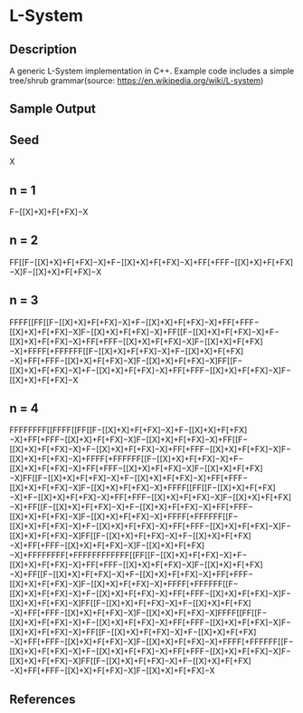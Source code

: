 L-System
========

Description
-----------

A generic L-System implementation in C++. Example code includes a simple tree/shrub grammar(source: https://en.wikipedia.org/wiki/L-system)

Sample Output
-------------

Seed
----
X

n = 1
----
F−[[X]+X]+F[+FX]−X

n = 2
----
FF[[F−[[X]+X]+F[+FX]−X]+F−[[X]+X]+F[+FX]−X]+FF[+FFF−[[X]+X]+F[+FX]−X]F−[[X]+X]+F[+FX]−X

n = 3
----
FFFF[[FF[[F−[[X]+X]+F[+FX]−X]+F−[[X]+X]+F[+FX]−X]+FF[+FFF−[[X]+X]+F[+FX]−X]F−[[X]+X]+F[+FX]−X]+FF[[F−[[X]+X]+F[+FX]−X]+F−[[X]+X]+F[+FX]−X]+FF[+FFF−[[X]+X]+F[+FX]−X]F−[[X]+X]+F[+FX]−X]+FFFF[+FFFFFF[[F−[[X]+X]+F[+FX]−X]+F−[[X]+X]+F[+FX]−X]+FF[+FFF−[[X]+X]+F[+FX]−X]F−[[X]+X]+F[+FX]−X]FF[[F−[[X]+X]+F[+FX]−X]+F−[[X]+X]+F[+FX]−X]+FF[+FFF−[[X]+X]+F[+FX]−X]F−[[X]+X]+F[+FX]−X

n = 4
----
FFFFFFFF[[FFFF[[FF[[F−[[X]+X]+F[+FX]−X]+F−[[X]+X]+F[+FX]−X]+FF[+FFF−[[X]+X]+F[+FX]−X]F−[[X]+X]+F[+FX]−X]+FF[[F−[[X]+X]+F[+FX]−X]+F−[[X]+X]+F[+FX]−X]+FF[+FFF−[[X]+X]+F[+FX]−X]F−[[X]+X]+F[+FX]−X]+FFFF[+FFFFFF[[F−[[X]+X]+F[+FX]−X]+F−[[X]+X]+F[+FX]−X]+FF[+FFF−[[X]+X]+F[+FX]−X]F−[[X]+X]+F[+FX]−X]FF[[F−[[X]+X]+F[+FX]−X]+F−[[X]+X]+F[+FX]−X]+FF[+FFF−[[X]+X]+F[+FX]−X]F−[[X]+X]+F[+FX]−X]+FFFF[[FF[[F−[[X]+X]+F[+FX]−X]+F−[[X]+X]+F[+FX]−X]+FF[+FFF−[[X]+X]+F[+FX]−X]F−[[X]+X]+F[+FX]−X]+FF[[F−[[X]+X]+F[+FX]−X]+F−[[X]+X]+F[+FX]−X]+FF[+FFF−[[X]+X]+F[+FX]−X]F−[[X]+X]+F[+FX]−X]+FFFF[+FFFFFF[[F−[[X]+X]+F[+FX]−X]+F−[[X]+X]+F[+FX]−X]+FF[+FFF−[[X]+X]+F[+FX]−X]F−[[X]+X]+F[+FX]−X]FF[[F−[[X]+X]+F[+FX]−X]+F−[[X]+X]+F[+FX]−X]+FF[+FFF−[[X]+X]+F[+FX]−X]F−[[X]+X]+F[+FX]−X]+FFFFFFFF[+FFFFFFFFFFFF[[FF[[F−[[X]+X]+F[+FX]−X]+F−[[X]+X]+F[+FX]−X]+FF[+FFF−[[X]+X]+F[+FX]−X]F−[[X]+X]+F[+FX]−X]+FF[[F−[[X]+X]+F[+FX]−X]+F−[[X]+X]+F[+FX]−X]+FF[+FFF−[[X]+X]+F[+FX]−X]F−[[X]+X]+F[+FX]−X]+FFFF[+FFFFFF[[F−[[X]+X]+F[+FX]−X]+F−[[X]+X]+F[+FX]−X]+FF[+FFF−[[X]+X]+F[+FX]−X]F−[[X]+X]+F[+FX]−X]FF[[F−[[X]+X]+F[+FX]−X]+F−[[X]+X]+F[+FX]−X]+FF[+FFF−[[X]+X]+F[+FX]−X]F−[[X]+X]+F[+FX]−X]FFFF[[FF[[F−[[X]+X]+F[+FX]−X]+F−[[X]+X]+F[+FX]−X]+FF[+FFF−[[X]+X]+F[+FX]−X]F−[[X]+X]+F[+FX]−X]+FF[[F−[[X]+X]+F[+FX]−X]+F−[[X]+X]+F[+FX]−X]+FF[+FFF−[[X]+X]+F[+FX]−X]F−[[X]+X]+F[+FX]−X]+FFFF[+FFFFFF[[F−[[X]+X]+F[+FX]−X]+F−[[X]+X]+F[+FX]−X]+FF[+FFF−[[X]+X]+F[+FX]−X]F−[[X]+X]+F[+FX]−X]FF[[F−[[X]+X]+F[+FX]−X]+F−[[X]+X]+F[+FX]−X]+FF[+FFF−[[X]+X]+F[+FX]−X]F−[[X]+X]+F[+FX]−X

References
----------